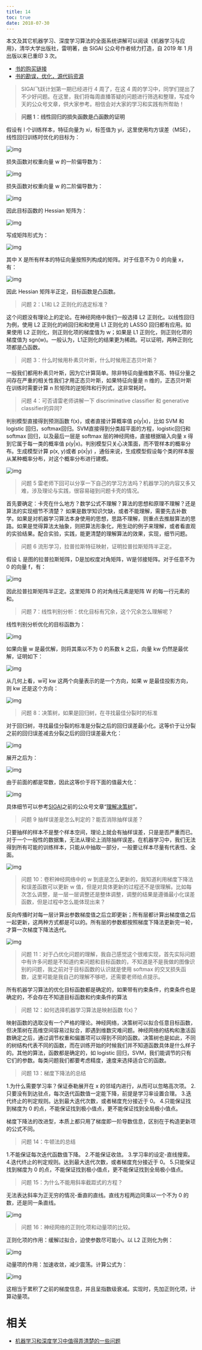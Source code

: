 ```yaml
---
title: 14
toc: true
date: 2018-07-30
---
```

本文及其它机器学习、深度学习算法的全面系统讲解可以阅读《机器学习与应用》，清华大学出版社，雷明著，由 SIGAI 公众号作者倾力打造，自 2019 年 1 月出版以来已重印 3 次。

- [书的购买链接](https://link.zhihu.com/?target=https%3A//item.jd.com/12504554.html)
- [书的勘误，优化，源代码资源](https://link.zhihu.com/?target=http%3A//www.tensorinfinity.com/paper_78.html)

> SIGAI飞跃计划第一期已经进行 4 周了，在这 4 周的学习中，同学们提出了不少好问题。在这里，我们将每周直播答疑的问题进行筛选和整理，写成今天的公众号文章，供大家参考。相信会对大家的学习和实践有所帮助！



> **问题 1：线性回归的损失函数是凸函数的证明**

假设有 l 个训练样本，特征向量为 x*i*，标签值为 y*i*，这里使用均方误差（MSE），线性回归训练时优化的目标为：

![img](https://pic4.zhimg.com/80/v2-4801589a0b38a820ba2f07a8b933647f_hd.jpg)

损失函数对权重向量 w 的一阶偏导数为：

![img](https://pic4.zhimg.com/80/v2-5646f156b7d234155eb8d397cb3423bb_hd.jpg)

损失函数对权重向量 w 的二阶偏导数为：

![img](https://pic4.zhimg.com/80/v2-e5f4a9cce2c8b1a83766cb64870beed3_hd.jpg)

因此目标函数的 Hessian 矩阵为：

![img](https://pic4.zhimg.com/80/v2-596a70dc170cedd758997fba0c7b4baf_hd.jpg)

写成矩阵形式为：

![img](https://pic2.zhimg.com/80/v2-6e45e59a4a2d4e6cfc3bc8f8b9a84fb1_hd.jpg)

其中 X 是所有样本的特征向量按照列构成的矩阵。对于任意不为 0 的向量 x，有：

![img](https://pic4.zhimg.com/80/v2-fc4afaabfb02713475e0dd19cf2fd66b_hd.jpg)

因此 Hessian 矩阵半正定，目标函数是凸函数。

> 问题 2：L1和 L2 正则化的选定标准？

这个问题没有理论上的定论。在神经网络中我们一般选择 L2 正则化。以线性回归为例，使用 L2 正则化的岭回归和和使用 L1 正则化的 LASSO 回归都有应用。如果使用 L2 正则化，则正则化项的梯度值为 w；如果是 L1 正则化，则正则化项的梯度值为 sgn(w)。一般认为，L1正则化的结果更为稀疏。可以证明，两种正则化项都是凸函数。

> 问题 3：什么时候用朴素贝叶斯，什么时候用正态贝叶斯？

一般我们都用朴素贝叶斯，因为它计算简单。除非特征向量维数不高、特征分量之间存在严重的相关性我们才用正态贝叶斯，如果特征向量是 n 维的，正态贝叶斯在训练时需要计算 n 阶矩阵的逆矩阵和行列式，这非常耗时。

> 问题 4：可否请雷老师讲解一下 discriminative classifier 和 generative classifier的异同?

判别模型直接得到预测函数 f(x)，或者直接计算概率值 p(y|x)，比如 SVM 和 logistic 回归，softmax回归。SVM直接得到分类超平面的方程，logistic回归和 softmax 回归，以及最后一层是 softmax 层的神经网络，直接根据输入向量 x 得到它属于每一类的概率值 p(y|x)。判别模型只关心决策面，而不管样本的概率分布。生成模型计算 p(x, y)或者 p(x|y) ，通俗来说，生成模型假设每个类的样本服从某种概率分布，对这个概率分布进行建模。

![img](https://pic2.zhimg.com/80/v2-e4e4d7df24f38831c2d7833cc4fee475_hd.jpg)

> 问题 5 雷老师下回可以分享一下自己的学习方法吗？机器学习的内容又多又难，涉及理论与实践，很容易碰到问题卡壳的情况。

首先要确定：卡壳在什么地方？数学公式不理解？算法的思想和原理不理解？还是算法的实现细节不清楚？
如果是数学知识欠缺，或者不能理解，需要先去补数学。如果是对机器学习算法本身使用的思想，思路不理解，则重点去推敲算法的思路。如果是觉得算法太抽象，则把算法形象化，用生动的例子来理解，或者看直观的实验结果。配合实验，实践，能更清楚的理解算法的效果，实现，细节问题。

> 问题 6 流形学习，拉普拉斯特征映射，证明拉普拉斯矩阵半正定。

假设 L 是图的拉普拉斯矩阵，D是加权度对角矩阵，W是邻接矩阵。对于任意不为 0 的向量 f，有：

![img](https://pic1.zhimg.com/80/v2-0b98deb3e1596d113249a50348345d28_hd.jpg)

因此拉普拉斯矩阵半正定。这里矩阵 D 的对角线元素是矩阵 W 的每一行元素的和。



> 问题 7：线性判别分析：优化目标有冗余，这个冗余怎么理解呢？

线性判别分析优化的目标函数为：

![img](https://pic3.zhimg.com/80/v2-b7cc075480c96ba3b0f8a80d1f405b36_hd.jpg)

如果向量 w 是最优解，则将其乘以不为 0 的系数 k 之后，向量 kw 仍然是最优解，证明如下：

![img](https://pic1.zhimg.com/80/v2-a9b885830035b08836aa8c80ebb9be10_hd.jpg)

从几何上看，w可 kw 这两个向量表示的是一个方向，如果 w 是最佳投影方向，则 kw 还是这个方向：

![img](https://pic4.zhimg.com/80/v2-0f173ac3fe9d0151f4b49a31ccb2b56b_hd.jpg)



> 问题 8：决策树，如果是回归树，在寻找最佳分裂时的标准

对于回归树，寻找最佳分裂的标准是分裂之后的回归误差最小化。这等价于让分裂之前的回归误差减去分裂之后的回归误差最大化：

![img](https://pic4.zhimg.com/80/v2-f8de5fd0d8f4c28edf2cbceac724b80b_hd.jpg)

展开之后为：

![img](https://pic2.zhimg.com/80/v2-16fde3ba24f57c595bc0ae5583ec6bd1_hd.jpg)


由于前面的都是常数，因此这等价于将下面的值最大化：

![img](https://pic2.zhimg.com/80/v2-25566b26ebd1655d96281fc92dfa1af9_hd.jpg)

具体细节可以参考[SIGAI](https://link.zhihu.com/?target=http%3A//mp.weixin.qq.com/s%3F__biz%3DMzU4MjQ3MDkwNA%3D%3D%26mid%3D2247485762%26idx%3D2%26sn%3Dcb477d9ce96931c56a0130471d63c04f%26chksm%3Dfdb694d5cac11dc329ae2b3253a5029947af5edfa1786a72a2e33a04a2766449e2ea305b979e%26scene%3D21%23wechat_redirect)之前的公众号文章“[理解决策树](https://link.zhihu.com/?target=http%3A//mp.weixin.qq.com/s%3F__biz%3DMzU4MjQ3MDkwNA%3D%3D%26mid%3D2247484827%26idx%3D1%26sn%3D043d7d0159baaddfbf92ed78ee5b1124%26chksm%3Dfdb6980ccac1111a9faeae7f517fee46a1dfab19612f76ccfe5417487b3f090ab8fc702d18b8%26scene%3D21%23wechat_redirect)”。



> 问题 9 抽样误差是怎么判定的？能否消除抽样误差？

只要抽样的样本不是整个样本空间，理论上就会有抽样误差，只是是否严重而已。对于一个一般性的数据集，无法从理论上消除抽样误差。在机器学习中，我们无法得到所有可能的训练样本，只能从中抽取一部分，一般要让样本尽量有代表性、全面。

![img](https://pic2.zhimg.com/80/v2-718189ff532e766f5c86e9211777bbe9_hd.jpg)

> 问题 10：卷积神经网络中的 w 到底是怎么更新的，我知道利用梯度下降法和误差函数可以更新 w 值，但是对具体更新的过程还不是很理解。比如每次怎么调整，是一层一层调整还是整体调整，调整的结果是遵循最小化误差函数，但是过程中怎么能体现出来？

反向传播时对每一层计算出参数梯度值之后立即更新；所有层都计算出梯度值之后一起更新，这两种方式都是可以的。所有层的参数都按照梯度下降法更新完一轮，才算一次梯度下降法迭代。

![img](https://pic2.zhimg.com/80/v2-8c882996618e8ac291369ce2ca2358f1_hd.jpg)

> 问题 11：对于凸优化问题的理解，我自己感觉这个很难实现，首先实际问题中有许多问题是不知道约束问题和目标函数的，不知道是不是我做的图像识别的问题，我之前对于目标函数的认识就是使用 softmax 的交叉损失函数，这里可能是我自己的理解不够吧，还需要老师给点提示。

所有机器学习算法的优化目标函数都是确定的，如果带有约束条件，约束条件也是确定的，不会存在不知道目标函数和约束条件的算法

> 问题 12：如何选择机器学习算法是映射函数 f(x)？

映射函数的选取没有一个严格的理论。神经网络，决策树可以拟合任意目标函数，但决策树在高维空间容易过拟合，即遇到维数灾难问题。神经网络的结构和激活函数确定之后，通过调节权重和偏置项可以得到不同的函数。决策树也是如此，不同的树结构代表不同的函数，而在训练开始的时候我们并不知道函数具体是什么样子的。其他的算法，函数都是确定的，如 logistic 回归，SVM，我们能调节的只有它们的参数。每类问题我们都要考虑精度，速度来选择适合它的函数。

> 问题 13：梯度下降法的总结

1.为什么需要学习率？保证泰勒展开在 x 的邻域内进行，从而可以忽略高次项。
2.只要没有到达驻点，每次迭代函数值一定能下降，前提是学习率设置合理。
3.迭代终止的判定规则。达到最大迭代次数，或者梯度充分接近于 0。
4.只能保证找到梯度为 0 的点，不能保证找到极小值点，更不能保证找到全局极小值点。

梯度下降法的改进型，本质上都只用了梯度即一阶导数信息，区别在于构造更新项的公式不同。

> 问题 14：牛顿法的总结

1.不能保证每次迭代函数值下降。
2.不能保证收敛。
3.学习率的设定-直线搜索。
4.迭代终止的判定规则。达到最大迭代次数，或者梯度充分接近于 0。
5.只能保证找到梯度为 0 的点，不能保证找到极小值点，更不能保证找到全局极小值点。

> 问题 15：为什么不能用斜率截距式的方程？

无法表达斜率为正无穷的情况-垂直的直线。直线方程两边同乘以一个不为 0 的数，还是同一条直线。

![img](https://pic3.zhimg.com/80/v2-13dc7edac8ffbd49fa91d84774a94aa6_hd.jpg)

> 问题 16：神经网络的正则化项和动量项的比较。

正则化项的作用：缓解过拟合，迫使参数尽可能小。以 L2 正则化为例：

![img](https://pic2.zhimg.com/80/v2-e5ddfcaaa30cea890a4a5f5c3ab3d2ed_hd.jpg)

动量项的作用：加速收敛，减少震荡。计算公式为：

![img](https://pic2.zhimg.com/80/v2-f5b4d5815714e854a5330a03d211b1d5_hd.jpg)


这相当于累积了之前的梯度信息，并且呈指数级衰减。实现时，先加正则化项，计算动量项。



# 相关

- [机器学习和深度学习中值得弄清楚的一些问题](https://zhuanlan.zhihu.com/p/41219906)
